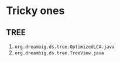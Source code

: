 # Tricky ones #
## TREE ##

1.  ```org.dreambig.ds.tree.OptimizedLCA.java```
2. ```org.dreambig.ds.tree.TreeView.java ```
